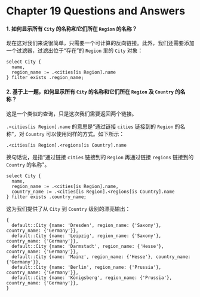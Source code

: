 # Chapter 19 Questions and Answers

#### 1. 如何显示所有 `City` 的名称和它们所在 `Region` 的名称？

现在这对我们来说很简单，只需要一个可计算的反向链接。此外，我们还需要添加一个过滤器，过滤出位于“存在”的 `Region` 里的 `City` 对象：

```edgeql
select City {
  name,
  region_name := .<cities[is Region].name
} filter exists .region_name;
```

#### 2. 基于上一题，如何显示所有 `City` 的名称和它们所在 `Region` 及 `Country` 的名称？

这是一个类似的查询，只是这次我们需要返回两个链接。

`.<cities[is Region].name` 的意思是“通过链接 `cities` 链接到的 `Region` 的名称”，对 `Country` 可以使用同样的方式。如下所示：

`.<cities[is Region].<regions[is Country].name`

换句话说，是指“通过链接 `cities` 链接到的 `Region` 再通过链接 `regions` 链接到的 `Country` 的名称"。

```edgeql
select City {
  name,
  region_name := .<cities[is Region].name,
  country_name := .<cities[is Region].<regions[is Country].name
} filter exists .country_name;
```

这为我们提供了从 `City` 到 `Country` 级别的漂亮输出：

```
{
  default::City {name: 'Dresden', region_name: {'Saxony'}, country_name: {'Germany'}},
  default::City {name: 'Leipzig', region_name: {'Saxony'}, country_name: {'Germany'}},
  default::City {name: 'Darmstadt', region_name: {'Hesse'}, country_name: {'Germany'}},
  default::City {name: 'Mainz', region_name: {'Hesse'}, country_name: {'Germany'}},
  default::City {name: 'Berlin', region_name: {'Prussia'}, country_name: {'Germany'}},
  default::City {name: 'Königsberg', region_name: {'Prussia'}, country_name: {'Germany'}},
}
```
